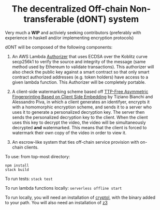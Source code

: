 
<h1 align="center">
The decentralized Off-chain Non-transferable (dONT) system
  <br/>
</h1>

Very much a **WIP** and activiely seeking contributors (preferably with experience in haskell and/or implementing encryption protocols)

dONT will be composed of the following components:
1. An AWS Lambda [Authorizer](https://docs.aws.amazon.com/apigateway/latest/developerguide/apigateway-use-lambda-authorizer.html) that uses ECDSA over the Koblitz curve secp256k1 to verify the source and integrity of the message (same method used by Ethereum to validate transactions). This authorizer will also check the public key against a smart contract so that only smart contract authorized addresses (e.g. token holders) have access to a given lambda function. This Authorizer will be completely portable. 

2. A client-side watermarking scheme based off [TTP-Free Asymmetric Fingerprinting Based on Client Side Embedding](https://www.researchgate.net/publication/265388939_TTP-Free_Asymmetric_Fingerprinting_Based_on_Client_Side_Embedding) by Tiziano Bianchi and Alessandro Piva, in which a client generates an identifyer, encrypts it with a homomorphic encryption scheme, and sends it to a server who uses it to generate a personalized decryption key. The server then sends the personalized decryption key to the client. When the client uses this key to decrypt the video, the video will be simultaneously decrypted **and** watermarked. This means that the client is forced to watermark their own copy of the video in order to view it.

3. An escrow-like system that ties off-chain service provision with on-chain clients.



To use:
from top-most directory: 

`npm install`  
`stack build`

To run tests:
`stack test`

To run lambda functions locally:
`serverless offline start`


To run locally, you will need an installation of [cryptol](https://github.com/GaloisInc/cryptol), with the binary added to your path. You will also need an installation of [z3](https://github.com/Z3Prover/z3)


